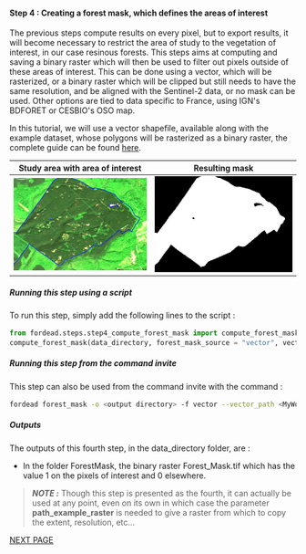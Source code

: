 #### Step 4 : Creating a forest mask, which defines the areas of interest

The previous steps compute results on every pixel, but to export results, it will become necessary to restrict the area of study to the vegetation of interest, in our case resinous forests. This steps aims at computing and saving a binary raster which will then be used to filter out pixels outside of these areas of interest. This can be done using a vector, which will be rasterized, or a binary raster which will be clipped but still needs to have the same resolution, and be aligned with the Sentinel-2 data, or no mask can be used. Other options are tied to data specific to France, using IGN's BDFORET or CESBIO's OSO map.

In this tutorial, we will use a vector shapefile, available along with the example dataset, whose polygons will be rasterized as a binary raster, the complete guide can be found [here](https://fordead.gitlab.io/fordead_package/docs/user_guides/english/04_compute_forest_mask/).

Study area with area of interest             |  Resulting mask
:-------------------------:|:-------------------------:
![study_area_interest](Figures/study_area_interest.png "study_area_interest")  |  ![forest_mask](Figures/forest_mask.png "forest_mask")

##### Running this step using a script

To run this step, simply add the following lines to the script :
```python
from fordead.steps.step4_compute_forest_mask import compute_forest_mask
compute_forest_mask(data_directory, forest_mask_source = "vector", vector_path = "<MyWorkingDirectory>/vector/area_interest.shp")
```

##### Running this step from the command invite

This step can also be used from the command invite with the command :
```bash
fordead forest_mask -o <output directory> -f vector --vector_path <MyWorkingDirectory>/vector/area_interest.shp
```
##### Outputs

The outputs of this fourth step, in the data_directory folder, are :
- In the folder ForestMask, the binary raster Forest_Mask.tif which has the value 1 on the pixels of interest and 0 elsewhere.

> **_NOTE :_** Though this step is presented as the fourth, it can actually be used at any point, even on its own in which case the parameter **path_example_raster** is needed to give a raster from which to copy the extent, resolution, etc...

[NEXT PAGE](https://fordead.gitlab.io/fordead_package/docs/Tutorial/05_compute_confidence)